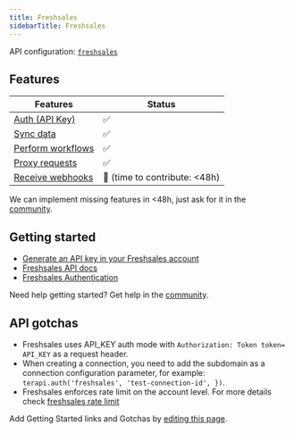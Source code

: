 ```yaml
---
title: Freshsales  
sidebarTitle: Freshsales  
---
```


API configuration: [`freshsales`](https://terapi.dev/providers.yaml)

## Features

| Features | Status |
| - | - |
| [Auth (API Key)](/integrate/guides/authorize-an-api) | ✅ |
| [Sync data](https://terapi.gitbook.io/terapi-api-explorer/integrate/guides/sync-data-from-an-api) | ✅ |
| [Perform workflows](https://terapi.gitbook.io/terapi-api-explorer/integrate/guides/perform-workflows-with-an-api) | ✅ |
| [Proxy requests](https://terapi.gitbook.io/terapi-api-explorer/integrate/guides/proxy-requests-to-an-api) | ✅ |
| [Receive webhooks](https://terapi.gitbook.io/terapi-api-explorer/integrate/guides/receive-webhooks-from-an-api) | 🚫 (time to contribute: &lt;48h) |

We can implement missing features in &lt;48h, just ask for it in the [community](#).

## Getting started

-   [Generate an API key in your Freshsales account](https://support.freshsales.io/en/support/solutions/articles/220099-how-to-find-my-api-key)
-   [Freshsales API docs](https://developer.freshsales.io/api)
-   [Freshsales Authentication](https://developer.freshsales.io/api/#authentication)

Need help getting started? Get help in the [community](#).

## API gotchas

- Freshsales uses API_KEY auth mode with `Authorization: Token token= API_KEY` as a request header.
- When creating a connection, you need to add the subdomain as a connection configuration parameter, for example: `terapi.auth('freshsales', 'test-connection-id', })`.
- Freshsales enforces rate limit on the account level. For more details check [freshsales rate limit](https://support.freshsales.io/en/support/solutions/articles/223406-does-freshsales-have-api-request-limits-for-an-account-)

Add Getting Started links and Gotchas by [editing this page](#).

